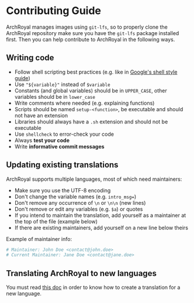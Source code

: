 # Contributing Guide

ArchRoyal manages images using `git-lfs`, so to properly clone the ArchRoyal repository make sure you have the `git-lfs`
package installed first.
Then you can help contribute to ArchRoyal in the following ways.

## Writing code

- Follow shell scripting best practices (e.g. like in [Google's shell style guide](https://google.github.io/styleguide/shellguide.html))
- Use `"${variable}"` instead of `$variable`
- Constants (and global variables) should be in `UPPER_CASE`, other variables should be in `lower_case`
- Write comments where needed (e.g. explaining functions)
- Scripts should be named `setup-<function>`, be executable and should not have an extension
- Libraries should always have a `.sh` extension and should not be executable
- Use `shellcheck` to error-check your code
- Always **test your code**
- Write **informative commit messages**

## Updating existing translations

ArchRoyal supports multiple languages, most of which need maintainers:

- Make sure you use the UTF-8 encoding
- Don't change the variable names (e.g. `intro_msg=`)
- Don't remove any occurrence of `\n` or `\n\n` (new lines)
- Don't remove or edit any variables (e.g. `$a`) or quotes
- If you intend to maintain the translation, add yourself as a maintainer
  at the top of the file (example below)
- If there are existing maintainers, add yourself on a new line below theirs

Example of maintainer info:

```sh
# Maintainer: John Doe <contact@john.doe>
# Current Maintainer: Jane Doe <contact@jane.doe>
```

## Translating ArchRoyal to new languages

You must read [this doc](../src/usr/share/archroyal/lang/README.md) in order to know how to create a translation for a new language.
